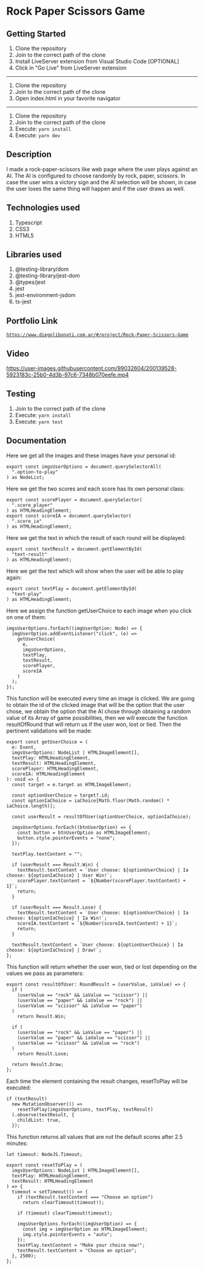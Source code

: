 # Rock Paper Scissors Game

## Getting Started

1. Clone the repository
2. Join to the correct path of the clone
3. Install LiveServer extension from Visual Studio Code [OPTIONAL]
4. Click in "Go Live" from LiveServer extension

---

1. Clone the repository
2. Join to the correct path of the clone
3. Open index.html in your favorite navigator

---

1. Clone the repository
2. Join to the correct path of the clone
3. Execute: `yarn install`
4. Execute: `yarn dev`

## Description

I made a rock-paper-scissors like web page where the user plays against an AI. The AI is configured to choose randomly by rock, paper, scissors. In case the user wins a victory sign and the AI selection will be shown, in case the user loses the same thing will happen and if the user draws as well.

## Technologies used

1. Typescript
2. CSS3
3. HTML5

## Libraries used

1. @testing-library/dom
2. @testing-library/jest-dom
3. @types/jest
4. jest
5. jest-environment-jsdom
6. ts-jest

## Portfolio Link

[`https://www.diegolibonati.com.ar/#/project/Rock-Paper-Scissors-Game`](https://www.diegolibonati.com.ar/#/project/Rock-Paper-Scissors-Game)

## Video

https://user-images.githubusercontent.com/99032604/200139528-5923183c-25b0-4d3b-97c6-7348b070eefe.mp4

## Testing

1. Join to the correct path of the clone
2. Execute: `yarn install`
3. Execute: `yarn test`

## Documentation

Here we get all the images and these images have your personal id:

```
export const imgsUserOptions = document.querySelectorAll(
  ".option-to-play"
) as NodeList;
```

Here we get the two scores and each score has its own personal class:

```
export const scorePlayer = document.querySelector(
  ".score_player"
) as HTMLHeadingElement;
export const scoreIA = document.querySelector(
  ".score_ia"
) as HTMLHeadingElement;
```

Here we get the text in which the result of each round will be displayed:

```
export const textResult = document.getElementById(
  "text-result"
) as HTMLHeadingElement;
```

Here we get the text which will show when the user will be able to play again:

```
export const textPlay = document.getElementById(
  "text-play"
) as HTMLHeadingElement;
```

Here we assign the function getUserChoice to each image when you click on one of them:

```
imgsUserOptions.forEach((imgUserOption: Node) => {
  imgUserOption.addEventListener("click", (e) =>
    getUserChoice(
      e,
      imgsUserOptions,
      textPlay,
      textResult,
      scorePlayer,
      scoreIA
    )
  );
});
```

This function will be executed every time an image is clicked. We are going to obtain the id of the clicked image that will be the option that the user chose, we obtain the option that the AI chose through obtaining a random value of its Array of game possibilities, then we will execute the function resultOfRound that will return us if the user won, lost or tied. Then the pertinent validations will be made:

```
export const getUserChoice = (
  e: Event,
  imgsUserOptions: NodeList | HTMLImageElement[],
  textPlay: HTMLHeadingElement,
  textResult: HTMLHeadingElement,
  scorePlayer: HTMLHeadingElement,
  scoreIA: HTMLHeadingElement
): void => {
  const target = e.target as HTMLImageElement;

  const optionUserChoice = target?.id;
  const optionIaChoice = iaChoice[Math.floor(Math.random() * iaChoice.length)];

  const userResult = resultOfUser(optionUserChoice, optionIaChoice);

  imgsUserOptions.forEach((btnUserOption) => {
    const button = btnUserOption as HTMLImageElement;
    button.style.pointerEvents = "none";
  });

  textPlay.textContent = "";

  if (userResult === Result.Win) {
    textResult.textContent = `User choose: ${optionUserChoice} | Ia choose: ${optionIaChoice} | User Win!`;
    scorePlayer.textContent = `${Number(scorePlayer.textContent) + 1}`;
    return;
  }

  if (userResult === Result.Lose) {
    textResult.textContent = `User choose: ${optionUserChoice} | Ia choose: ${optionIaChoice} | Ia Win!`;
    scoreIA.textContent = `${Number(scoreIA.textContent) + 1}`;
    return;
  }

  textResult.textContent = `User choose: ${optionUserChoice} | Ia choose: ${optionIaChoice} | Draw!`;
};
```

This function will return whether the user won, tied or lost depending on the values we pass as parameters:

```
export const resultOfUser: RoundResult = (userValue, iaValue) => {
  if (
    (userValue == "rock" && iaValue == "scissor") ||
    (userValue == "paper" && iaValue == "rock") ||
    (userValue == "scissor" && iaValue == "paper")
  )
    return Result.Win;

  if (
    (userValue == "rock" && iaValue == "paper") ||
    (userValue == "paper" && iaValue == "scissor") ||
    (userValue == "scissor" && iaValue == "rock")
  )
    return Result.Lose;

  return Result.Draw;
};
```

Each time the element containing the result changes, resetToPlay will be executed:

```
if (textResult)
  new MutationObserver(() =>
    resetToPlay(imgsUserOptions, textPlay, textResult)
  ).observe(textResult, {
    childList: true,
  });
```

This function returns all values that are not the default scores after 2.5 minutes:

```
let timeout: NodeJS.Timeout;

export const resetToPlay = (
  imgsUserOptions: NodeList | HTMLImageElement[],
  textPlay: HTMLHeadingElement,
  textResult: HTMLHeadingElement
) => {
  timeout = setTimeout(() => {
    if (textResult.textContent === "Choose an option")
      return clearTimeout(timeout!);

    if (timeout) clearTimeout(timeout);

    imgsUserOptions.forEach((imgUserOption) => {
      const img = imgUserOption as HTMLImageElement;
      img.style.pointerEvents = "auto";
    });
    textPlay.textContent = "Make your choice now!";
    textResult.textContent = "Choose an option";
  }, 2500);
};
```

